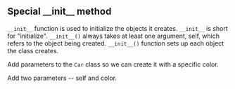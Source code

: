 ## Special &#95;&#95;init&#95;&#95; method

 `__init__` function is used to initialize the objects it creates. `__init__` is short for "initialize". `__init__()` always takes at least one argument, self, which refers to the object being created. `__init__()` function sets up each object the class creates.  
  
Add parameters to the `Car` class so we can create it with a specific color.  

<div class='hint'>Add two parameters -- self and color.</div>
